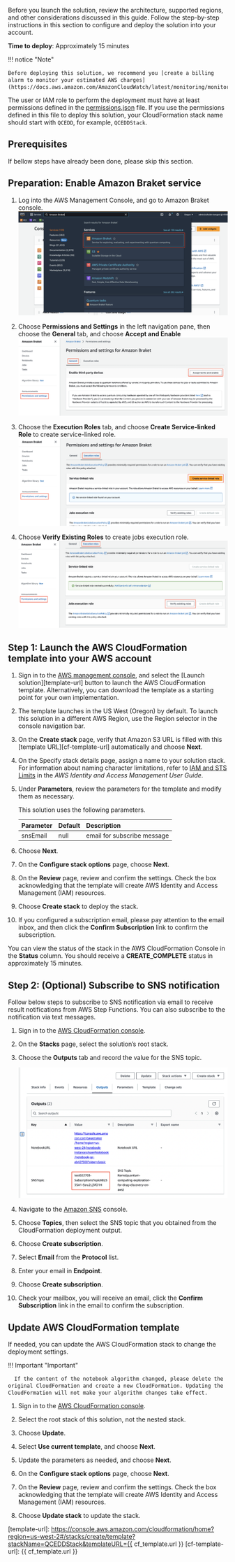 Before you launch the solution, review the architecture, supported regions, and other considerations discussed in this guide. Follow the step-by-step instructions in this section to configure and deploy the solution into your account.

**Time to deploy**: Approximately 15 minutes

!!! notice "Note"

    Before deploying this solution, we recommend you [create a billing alarm to monitor your estimated AWS charges](https://docs.aws.amazon.com/AmazonCloudWatch/latest/monitoring/monitor_estimated_charges_with_cloudwatch.html).

The user or IAM role to perform the deployment must have at least permissions defined in the [permissions.json](https://awslabs.github.io/quantum-computing-exploration-for-drug-discovery-on-aws/en/workshop/permissions.json) file. If you use the permissions defined in this file to deploy this solution, your CloudFormation stack name should start with `QCEDD`, for example, `QCEDDStack`.

## Prerequisites

If bellow steps have already been done, please skip this section.

## Preparation: Enable Amazon Braket service

1. Log into the AWS Management Console, and go to Amazon Braket console.
   ![braket-console](./images/braket-console.png)

2. Choose **Permissions and Settings** in the left navigation pane, then choose the **General** tab, and choose **Accept and Enable**
   ![third-party](./images/third-party.png)

3. Choose the **Execution Roles** tab, and choose **Create Service-linked Role** to create service-linked role.
   ![service-linked](./images/service-linked.png)

4. Choose **Verify Existing Roles** to create jobs execution role.
   ![execution-rule](./images/execution-rule.png)

## Step 1: Launch the AWS CloudFormation template into your AWS account

1.  Sign in to the [AWS management console](https://console.aws.amazon.com/cloudformation/home?), and select the [Launch solution][template-url] button to launch the AWS CloudFormation template. Alternatively, you can download the template as a starting point for your own implementation.

2.  The template launches in the US West (Oregon) by default. To launch this solution in a different AWS Region, use the Region selector in the console navigation bar.

3.  On the **Create stack** page, verify that Amazon S3 URL is filled with this [template URL][cf-template-url] automatically and choose **Next**.

4.  On the Specify stack details page, assign a name to your solution stack. For information about naming character limitations, refer to [IAM and STS Limits](https://docs.aws.amazon.com/IAM/latest/UserGuide/reference_iam-limits.html) in the _AWS Identity and Access Management User Guide_.

5.  Under **Parameters**, review the parameters for the template and modify them as necessary.

    This solution uses the following parameters.

    | Parameter | Default | Description                 |
    | --------- | ------- | --------------------------- |
    | snsEmail  | null    | email for subscribe message |

6.  Choose **Next**.

7.  On the **Configure stack options** page, choose **Next**.

8.  On the **Review** page, review and confirm the settings. Check the box acknowledging that the template will create AWS Identity and Access Management (IAM) resources.

9.  Choose **Create stack** to deploy the stack.

10. If you configured a subscription email, please pay attention to the email inbox, and then click the **Confirm Subscription** link to confirm the subscription.

You can view the status of the stack in the AWS CloudFormation Console in the **Status** column. You should receive a **CREATE_COMPLETE** status in approximately 15 minutes.

## Step 2: (Optional) Subscribe to SNS notification

Follow below steps to subscribe to SNS notification via email to receive result notifications from AWS Step Functions. You can also subscribe to the notification via text messages.

1. Sign in to the [AWS CloudFormation console](https://console.aws.amazon.com/cloudformation/).

2. On the **Stacks** page, select the solution’s root stack.

3. Choose the **Outputs** tab and record the value for the SNS topic.

   ![SNS name](./images/sns-topic.png)

4. Navigate to the [Amazon SNS](https://console.aws.amazon.com/sns/v3/home?region=us-east-1#/topics) console.

5. Choose **Topics**, then select the SNS topic that you obtained from the CloudFormation deployment output.

6. Choose **Create subscription**.

7. Select **Email** from the **Protocol** list.

8. Enter your email in **Endpoint**.

9. Choose **Create subscription**.

10. Check your mailbox, you will receive an email, click the **Confirm Subscription** link in the email to confirm the subscription.

## Update AWS CloudFormation template

If needed, you can update the AWS CloudFormation stack to change the deployment settings.

!!! Important "Important"

      If the content of the notebook algorithm changed, please delete the original CloudFormation and create a new CloudFormation. Updating the CloudFormation will not make your algorithm changes take effect.

1. Sign in to the [AWS CloudFormation console](https://console.aws.amazon.com/cloudformation/).

2. Select the root stack of this solution, not the nested stack.

3. Choose **Update**.

4. Select **Use current template**, and choose **Next**.

5. Update the parameters as needed, and choose **Next**.

6. On the **Configure stack options** page, choose **Next**.

7. On the **Review** page, review and confirm the settings. Check the box acknowledging that the template will create AWS Identity and Access Management (IAM) resources.

8. Choose **Update stack** to update the stack.

[template-url]: https://console.aws.amazon.com/cloudformation/home?region=us-west-2#/stacks/create/template?stackName=QCEDDStack&templateURL={{ cf_template.url }}
[cf-template-url]: {{ cf_template.url }}
